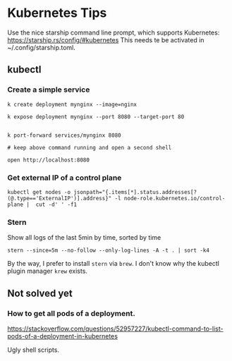 # Kubernetes Tips

Use the nice starship command line prompt, which supports Kubernetes: https://starship.rs/config/#kubernetes
This needs te be activated in ~/.config/starship.toml.

## kubectl

### Create a simple service

```
k create deployment mynginx --image=nginx 

k expose deployment mynginx --port 8080 --target-port 80


k port-forward services/mynginx 8080

# keep above command running and open a second shell

open http://localhost:8080
```


### Get external IP of a control plane

```
kubectl get nodes -o jsonpath="{.items[*].status.addresses[?(@.type=='ExternalIP')].address}" -l node-role.kubernetes.io/control-plane |  cut -d' ' -f1
```

### Stern


Show all logs of the last 5min by time, sorted by time
```
stern --since=5m --no-follow --only-log-lines -A -t . | sort -k4
```

By the way, I prefer to install `stern` via `brew`. I don't know why the kubectl plugin manager `krew` exists.


## Not solved yet

### How to get all pods of a deployment.

https://stackoverflow.com/questions/52957227/kubectl-command-to-list-pods-of-a-deployment-in-kubernetes

Ugly shell scripts.
